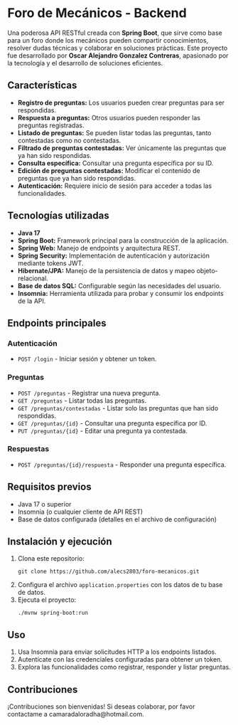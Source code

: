   <h1>Foro de Mecánicos - Backend</h1>
    <p>Una poderosa API RESTful creada con <strong>Spring Boot</strong>, que sirve como base para un foro donde los mecánicos pueden compartir conocimientos, resolver dudas técnicas y colaborar en soluciones prácticas. Este proyecto fue desarrollado por <strong>Oscar Alejandro Gonzalez Contreras</strong>, apasionado por la tecnología y el desarrollo de soluciones eficientes.</p>

   <h2>Características</h2>
    <ul>
        <li><strong>Registro de preguntas:</strong> Los usuarios pueden crear preguntas para ser respondidas.</li>
        <li><strong>Respuesta a preguntas:</strong> Otros usuarios pueden responder las preguntas registradas.</li>
        <li><strong>Listado de preguntas:</strong> Se pueden listar todas las preguntas, tanto contestadas como no contestadas.</li>
        <li><strong>Filtrado de preguntas contestadas:</strong> Ver únicamente las preguntas que ya han sido respondidas.</li>
  <li><strong>Consulta específica:</strong> Consultar una pregunta específica por su ID.</li>
        <li><strong>Edición de preguntas contestadas:</strong> Modificar el contenido de preguntas que ya han sido respondidas.</li>
        <li><strong>Autenticación:</strong> Requiere inicio de sesión para acceder a todas las funcionalidades.</li>
    </ul>

   <h2>Tecnologías utilizadas</h2>
    <ul>
        <li><strong>Java 17</strong></li>
        <li><strong>Spring Boot:</strong> Framework principal para la construcción de la aplicación.</li>
        <li><strong>Spring Web:</strong> Manejo de endpoints y arquitectura REST.</li>
        <li><strong>Spring Security:</strong> Implementación de autenticación y autorización mediante tokens JWT.</li>
        <li><strong>Hibernate/JPA:</strong> Manejo de la persistencia de datos y mapeo objeto-relacional.</li>
        <li><strong>Base de datos SQL:</strong> Configurable según las necesidades del usuario.</li>
        <li><strong>Insomnia:</strong> Herramienta utilizada para probar y consumir los endpoints de la API.</li>
    </ul>
    <h2>Endpoints principales</h2>
    <h3>Autenticación</h3>
    <ul>
        <li><code>POST /login</code> - Iniciar sesión y obtener un token.</li>
    </ul>
    <h3>Preguntas</h3>
    <ul>
        <li><code>POST /preguntas</code> - Registrar una nueva pregunta.</li>
        <li><code>GET /preguntas</code> - Listar todas las preguntas.</li>
        <li><code>GET /preguntas/contestadas</code> - Listar solo las preguntas que han sido respondidas.</li>
        <li><code>GET /preguntas/{id}</code> - Consultar una pregunta específica por ID.</li>
        <li><code>PUT /preguntas/{id}</code> - Editar una pregunta ya contestada.</li>
    </ul>
    <h3>Respuestas</h3>
    <ul>
        <li><code>POST /preguntas/{id}/respuesta</code> - Responder una pregunta específica.</li>
    </ul>

  <h2>Requisitos previos</h2>
    <ul>
        <li>Java 17 o superior</li>
        <li>Insomnia (o cualquier cliente de API REST)</li>
        <li>Base de datos configurada (detalles en el archivo de configuración)</li>
    </ul>

  <h2>Instalación y ejecución</h2>
    <ol>
        <li>Clona este repositorio:
            <pre><code>git clone https://github.com/alecs2803/foro-mecanicos.git</code></pre>
        </li>
        <li>Configura el archivo <code>application.properties</code> con los datos de tu base de datos.</li>
        <li>Ejecuta el proyecto:
            <pre><code>./mvnw spring-boot:run</code></pre>
        </li>
    </ol>
    <h2>Uso</h2>
    <ol>
        <li>Usa Insomnia para enviar solicitudes HTTP a los endpoints listados.</li>
        <li>Autentícate con las credenciales configuradas para obtener un token.</li>
        <li>Explora las funcionalidades como registrar, responder y listar preguntas.</li>
    </ol>
    <h2>Contribuciones</h2>
    <p>¡Contribuciones son bienvenidas! Si deseas colaborar, por favor contactame a camaradaloradha@hotmail.com.</p>
    
    
</body>
</html>





